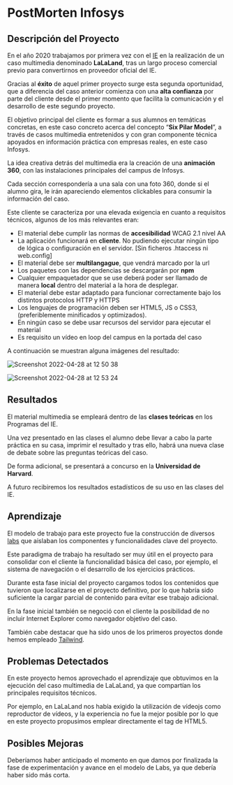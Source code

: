 # PostMorten Infosys

## Descripción del Proyecto
En el año 2020 trabajamos por primera vez con el [IE](https://www.ie.edu/es/) en la realización de un caso multimedia denominado **LaLaLand**, tras un largo proceso comercial previo para convertirnos en proveedor oficial del IE.

Gracias al **éxito** de aquel primer proyecto surge esta segunda oportunidad, que a diferencia del caso anterior comienza con una **alta confianza** por parte del cliente desde el primer momento que facilita la comunicación y el desarrollo de este segundo proyecto.

El objetivo principal del cliente es formar a sus alumnos en temáticas concretas, en este caso concreto acerca del concepto “**Six Pilar Model**”, a través de casos multimedia entretenidos y con gran componente técnica apoyados en información práctica con empresas reales, en este caso Infosys.

La idea creativa detrás del multimedia era la creación de una **animación 360**, con las instalaciones principales del campus de Infosys. 

Cada sección correspondería a una sala con una foto 360, donde si el alumno gira, le irán apareciendo elementos clickables para consumir la información del caso.

Este cliente se caracteriza por una elevada exigencia en cuanto a requisitos técnicos, algunos de los más relevantes eran:

* El material debe cumplir las normas de **accesibilidad** WCAG 2.1 nivel AA
* La aplicación funcionará en **cliente**. No pudiendo ejecutar ningún tipo de lógica o configuración en el servidor. [Sin ficheros .htaccess ni web.config]
* El material debe ser **multilangague**, que vendrá marcado por la url
* Los paquetes con las dependencias se descargarán por **npm**
* Cualquier empaquetador que se use deberá poder ser llamado de manera **local** dentro del material a la hora de desplegar.
* El material debe estar adaptado para funcionar correctamente bajo los distintos protocolos HTTP y HTTPS
* Los lenguajes de programación deben ser HTML5, JS o CSS3, (preferiblemente minificados y optimizados).
* En ningún caso se debe usar recursos del servidor para ejecutar el material
* Es requisito un vídeo en loop del campus en la portada del caso

A continuación se muestran alguna imágenes del resultado:

![Screenshot 2022-04-28 at 12 50 38](https://user-images.githubusercontent.com/17255550/165736727-33a2fdf9-50ce-45ce-ba35-092423ae1f34.png)

![Screenshot 2022-04-28 at 12 53 24](https://user-images.githubusercontent.com/17255550/165737148-8df50220-294d-4859-af91-86b80cc3717e.png)

## Resultados
El material multimedia se empleará dentro de las **clases teóricas** en los Programas del IE. 

Una vez presentado en las clases el alumno debe llevar a cabo la parte práctica en su casa, imprimir el resultado y tras ello, habrá una nueva clase de debate sobre las preguntas teóricas del caso.

De forma adicional, se presentará a concurso en la **Universidad de Harvard**.

A futuro recibiremos los resultados estadísticos de su uso en las clases del IE.

## Aprendizaje
El modelo de trabajo para este proyecto fue la construcción de diversos [labs](https://visual-math-labs-test.binpar.cloud/) que aislaban los componentes y funcionalidades clave del proyecto.

Este paradigma de trabajo ha resultado ser muy útil en el proyecto para consolidar con el cliente la funcionalidad básica del caso, por ejemplo, el sistema de navegación o el desarrollo de los ejercicios prácticos.

Durante esta fase inicial del proyecto cargamos todos los contenidos que tuvieron que localizarse en el proyecto definitivo, por lo que habría sido suficiente la cargar parcial de contenido para evitar ese trabajo adicional.

En la fase inicial también se negoció con el cliente la posibilidad de no incluir Internet Explorer como navegador objetivo del caso.

También cabe destacar que ha sido unos de los primeros proyectos donde hemos empleado [Tailwind](https://tailwindcss.com/).

## Problemas Detectados
En este proyecto hemos aprovechado el aprendizaje que obtuvimos en la ejecución del caso multimedia de LaLaLand, ya que compartían los principales requisitos técnicos.

Por ejemplo, en LaLaLand nos había exigido la utilización de vídeojs como reproductor de vídeos, y la experiencia no fue la mejor posible por lo que en este proyecto propusimos emplear directamente el tag de HTML5.

## Posibles Mejoras

Deberíamos haber anticipado el momento en que damos por finalizada la fase de experimentación y avance en el modelo de Labs, ya que debería haber sido más corta.
